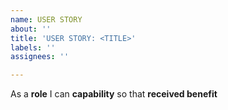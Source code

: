 ```yaml
---
name: USER STORY
about: ''
title: 'USER STORY: <TITLE>'
labels: ''
assignees: ''

---
```


As a **role** I can **capability** so that **received benefit**
